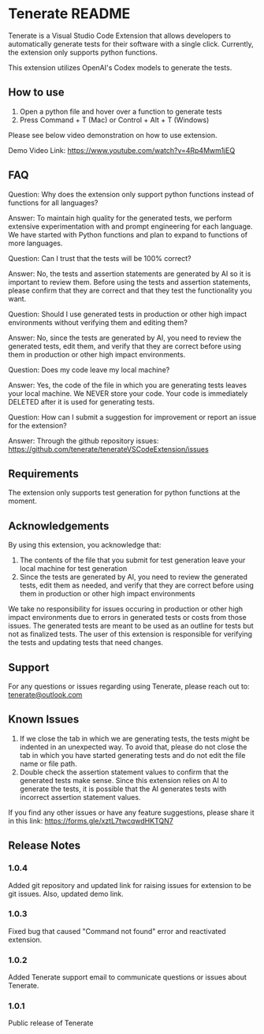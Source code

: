 # Tenerate README

Tenerate is a Visual Studio Code Extension that allows developers to automatically generate tests for their software with a single click. Currently, the extension only supports python functions.

This extension utilizes OpenAI's Codex models to generate the tests.

## How to use

1. Open a python file and hover over a function to generate tests
3. Press Command + T (Mac) or Control + Alt + T (Windows)

Please see below video demonstration on how to use extension.

Demo Video Link: https://www.youtube.com/watch?v=4Rp4Mwm1jEQ

## FAQ

Question: Why does the extension only support python functions instead of functions for all languages?

Answer: To maintain high quality for the generated tests, we perform extensive experimentation with and prompt engineering for each language. We have started with Python functions and plan to expand to functions of more languages.

Question: Can I trust that the tests will be 100% correct?

Answer: No, the tests and assertion statements are generated by AI so it is important to review them. Before using the tests and assertion statements, please confirm that they are correct and that they test the functionality you want.

Question: Should I use generated tests in production or other high impact environments without verifying them and editing them?

Answer: No, since the tests are generated by AI, you need to review the generated tests, edit them, and verify that they are correct before using them in production or other high impact environments.

Question: Does my code leave my local machine?

Answer: Yes, the code of the file in which you are generating tests leaves your local machine. We NEVER store your code. Your code is immediately DELETED after it is used for generating tests.

Question: How can I submit a suggestion for improvement or report an issue for the extension?

Answer: Through the github repository issues: https://github.com/tenerate/tenerateVSCodeExtension/issues

## Requirements

The extension only supports test generation for python functions at the moment.

## Acknowledgements

By using this extension, you acknowledge that:
1. The contents of the file that you submit for test generation leave your local machine for test generation
2. Since the tests are generated by AI, you need to review the generated tests, edit them as needed, and verify that they are correct before using them in production or other high impact environments

We take no responsibility for issues occuring in production or other high impact environments due to errors in generated tests or costs from those issues. The generated tests are meant to be used as an outline for tests but not as finalized tests. The user of this extension is responsible for verifying the tests and updating tests that need changes.

## Support
For any questions or issues regarding using Tenerate, please reach out to: tenerate@outlook.com

## Known Issues

1. If we close the tab in which we are generating tests, the tests might be indented in an unexpected way. To avoid that, please do not close the tab in which you have started generating tests and do not edit the file name or file path.
2. Double check the assertion statement values to confirm that the generated tests make sense. Since this extension relies on AI to generate the tests, it is possible that the AI generates tests with incorrect assertion statement values.

If you find any other issues or have any feature suggestions, please share it in this link: https://forms.gle/xztL7twcqwdHKTQN7

## Release Notes

### 1.0.4

Added git repository and updated link for raising issues for extension to be git issues. Also, updated demo link.

### 1.0.3

Fixed bug that caused "Command not found" error and reactivated extension.

### 1.0.2

Added Tenerate support email to communicate questions or issues about Tenerate.

### 1.0.1

Public release of Tenerate
